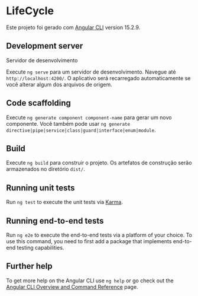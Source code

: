 # LifeCycle

Este projeto foi gerado com [Angular CLI](https://github.com/angular/angular-cli) version 15.2.9.

## Development server

Servidor de desenvolvimento

Execute `ng serve` para um servidor de desenvolvimento. Navegue até `http://localhost:4200/`. O aplicativo será recarregado automaticamente se você alterar algum dos arquivos de origem.

## Code scaffolding

Execute `ng generate component component-name` para gerar um novo componente. Você também pode usar `ng generate directive|pipe|service|class|guard|interface|enum|module`.

## Build

Execute `ng build` para construir o projeto. Os artefatos de construção serão armazenados no diretório `dist/`.

## Running unit tests

Run `ng test` to execute the unit tests via [Karma](https://karma-runner.github.io).

## Running end-to-end tests

Run `ng e2e` to execute the end-to-end tests via a platform of your choice. To use this command, you need to first add a package that implements end-to-end testing capabilities.

## Further help

To get more help on the Angular CLI use `ng help` or go check out the [Angular CLI Overview and Command Reference](https://angular.io/cli) page.
